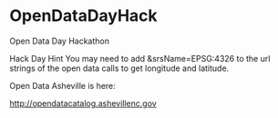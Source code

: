 OpenDataDayHack
===============

Open Data Day Hackathon

Hack Day Hint You may need to add &srsName=EPSG:4326 to the url strings of the open data calls to get longitude and latitude.

Open Data Asheville is here:

http://opendatacatalog.ashevillenc.gov


